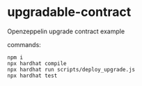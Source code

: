 # upgradable-contract

Openzeppelin upgrade contract example</br>

commands:

    npm i
    npx hardhat compile
    npx hardhat run scripts/deploy_upgrade.js
    npx hardhat test
  
